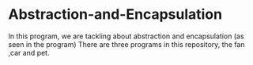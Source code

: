 # Abstraction-and-Encapsulation
In this program, we are tackling about abstraction and encapsulation (as seen in the program)
There are three programs in this repository, the fan ,car and pet.
